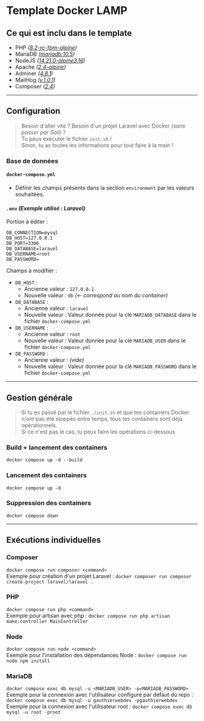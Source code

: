 # Template Docker LAMP

## Ce qui est inclu dans le template
- PHP _([8.2-rc-fpm-alpine](https://hub.docker.com/_/php))_
- MariaDB _([mariadb:10.5](https://hub.docker.com/_/mariadb))_
- NodeJS _([14.21.0-alpine3.16](https://hub.docker.com/_/node))_
- Apache _([2.4-alpine](https://hub.docker.com/_/httpd))_
- Adminer _([4.8.1](https://hub.docker.com/_/adminer))_
- MailHog _([v.1.0.1](https://hub.docker.com/r/mailhog/mailhog))_
- Composer _([2.4](https://hub.docker.com/_/composer))_

---

## Configuration
> Besoin d'aller vite ? Besoin d'un projet Laravel avec Docker _(sans passer par Sail)_ ?  
Tu peux exécuter le fichier `init.sh` !  
Sinon, tu as toutes les informations pour tout faire à la main !

### Base de données
#### `docker-compose.yml`
- Définir les champs présents dans la section `environment` par les valeurs souhaitées.
#### `.env` _(Exemple utilisé : Laravel)_
Portion à éditer :
```
DB_CONNECTION=mysql
DB_HOST=127.0.0.1
DB_PORT=3306
DB_DATABASE=laravel
DB_USERNAME=root
DB_PASSWORD=
```
Champs à modifier :
- `DB_HOST` :
  - Ancienne valeur : `127.0.0.1`
  - Nouvelle valeur : `db`  _(<- correspond au nom du container)_
- `DB_DATABASE` :
  - Ancienne valeur : `laravel`
  - Nouvelle valeur : Valeur donnée pour la clé `MARIADB_DATABASE` dans le fichier `docker-compose.yml`
- `DB_USERNAME` :
  - Ancienne valeur : `root`
  - Nouvelle valeur : Valeur donnée pour la clé `MARIADB_USER` dans le fichier `docker-compose.yml`
- `DB_PASSWORD` :
  - Ancienne valeur : _(vide)_
  - Nouvelle valeur : Valeur donnée pour la clé `MARIADB_PASSWORD` dans le fichier `docker-compose.yml`

---

## Gestion générale
> Si tu es passé par le fichier `./init.sh` et que tes containers Docker n'ont pas été stoppés entre temps,
> tous tes containers sont déjà opérationnels.  
> Si ce n'est pas le cas, tu peux faire les opérations ci-dessous

### Build + lancement des containers
`docker compose up -d --build`

### Lancement des containers
`docker compose up -d`

### Suppression des containers
`docker compose down`

---

## Exécutions individuelles
### Composer
`docker compose run composer <command>`  
Exemple pour création d'un projet Laravel : `docker composer run composer create-project laravel/laravel .`

### PHP
`docker compose run php <command>`  
Exemple pour artisan avec php : `docker compose run php artisan make:controller MainController`

### Node
`docker compose run node <command>`  
Exemple pour l'installation des dépendances Node : `docker compose run node npm install`

### MariaDB
`docker compose exec db mysql -u <MARIADB_USER> -p<MARIADB_PASSWORD>`  
Exemple pour la connexion avec l'utilisateur configuré par défaut du repo : `docker compose exec db mysql -u gauthierwebdev -pgauthierwebdev`  
Exemple pour la connexion avec l'utilisateur root : `docker compose exec db mysql -u root -proot`
